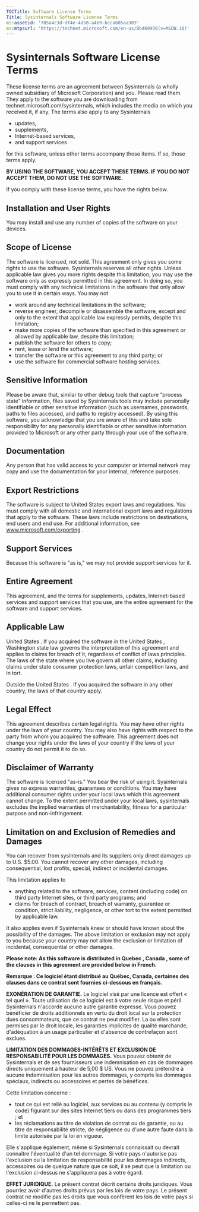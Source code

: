 ```yaml
---
TOCTitle: Software License Terms
Title: Sysinternals Software License Terms
ms:assetid: '785a4c3d-df4e-4d58-a4b9-bcca685aa303'
ms:mtpsurl: 'https://technet.microsoft.com/en-us/Bb469936(v=MSDN.10)'
---
```


# Sysinternals Software License Terms
  

These license terms are an agreement between Sysinternals (a wholly
owned subsidiary of Microsoft Corporation) and you. Please read them.
They apply to the software you are downloading from
technet.microsoft.com/sysinternals, which includes the media on which
you received it, if any. The terms also apply to any Sysinternals

-   updates,
-   supplements,
-   Internet-based services,
-   and support services

for this software, unless other terms accompany those items. If so,
those terms apply.

**BY USING THE SOFTWARE, YOU ACCEPT THESE TERMS. IF YOU DO NOT ACCEPT
THEM, DO NOT USE THE SOFTWARE.**

If you comply with these license terms, you have the rights below.

## Installation and User Rights

You may install and use any number of copies of the software on your
devices.

## Scope of License

The software is licensed, not sold. This agreement only gives you some
rights to use the software. Sysinternals reserves all other rights.
Unless applicable law gives you more rights despite this limitation, you
may use the software only as expressly permitted in this agreement. In
doing so, you must comply with any technical limitations in the software
that only allow you to use it in certain ways. You may not

-   work around any technical limitations in the software;
-   reverse engineer, decompile or disassemble the software, except and
    only to the extent that applicable law expressly permits, despite
    this limitation;
-   make more copies of the software than specified in this agreement or
    allowed by applicable law, despite this limitation;
-   publish the software for others to copy;
-   rent, lease or lend the software;
-   transfer the software or this agreement to any third party; or
-   use the software for commercial software hosting services.

## Sensitive Information

Please be aware that, similar to other debug tools that capture “process
state” information, files saved by Sysinternals tools may include
personally identifiable or other sensitive information (such as
usernames, passwords, paths to files accessed, and paths to registry
accessed). By using this software, you acknowledge that you are aware of
this and take sole responsibility for any personally identifiable or
other sensitive information provided to Microsoft or any other party
through your use of the software.

## Documentation

Any person that has valid access to your computer or internal network
may copy and use the documentation for your internal, reference
purposes.

## Export Restrictions

The software is subject to United States export laws and regulations.
You must comply with all domestic and international export laws and
regulations that apply to the software. These laws include restrictions
on destinations, end users and end use. For additional information, see
www.microsoft.com/exporting .



## Support Services

Because this software is "as is," we may not provide support services
for it.

## Entire Agreement

This agreement, and the terms for supplements, updates, Internet-based
services and support services that you use, are the entire agreement for
the software and support services.

## Applicable Law

United States . If you acquired the software in the United States ,
Washington state law governs the interpretation of this agreement and
applies to claims for breach of it, regardless of conflict of laws
principles. The laws of the state where you live govern all other
claims, including claims under state consumer protection laws, unfair
competition laws, and in tort.

Outside the United States . If you acquired the software in any other
country, the laws of that country apply.

## Legal Effect

This agreement describes certain legal rights. You may have other rights
under the laws of your country. You may also have rights with respect to
the party from whom you acquired the software. This agreement does not
change your rights under the laws of your country if the laws of your
country do not permit it to do so.

## Disclaimer of Warranty

The software is licensed "as-is." You bear the risk of using it.
Sysinternals gives no express warranties, guarantees or conditions. You
may have additional consumer rights under your local laws which this
agreement cannot change. To the extent permitted under your local laws,
sysinternals excludes the implied warranties of merchantability, fitness
for a particular purpose and non-infringement.

## Limitation on and Exclusion of Remedies and Damages

You can recover from sysinternals and its suppliers only direct damages
up to U.S. \$5.00. You cannot recover any other damages, including
consequential, lost profits, special, indirect or incidental damages.

This limitation applies to

-   anything related to the software, services, content (including code)
    on third party Internet sites, or third party programs; and
-   claims for breach of contract, breach of warranty, guarantee or
    condition, strict liability, negligence, or other tort to the extent
    permitted by applicable law.

It also applies even if Sysinternals knew or should have known about the
possibility of the damages. The above limitation or exclusion may not
apply to you because your country may not allow the exclusion or
limitation of incidental, consequential or other damages.

**Please note: As this software is distributed in Quebec , Canada , some
of the clauses in this agreement are provided below in French.**

**Remarque : Ce logiciel étant distribué au Québec, Canada, certaines
des clauses dans ce contrat sont fournies ci-dessous en français.**

**EXONÉRATION DE GARANTIE.** Le logiciel visé par une licence est offert
« tel quel ». Toute utilisation de ce logiciel est à votre seule risque
et péril. Sysinternals n'accorde aucune autre garantie expresse. Vous
pouvez bénéficier de droits additionnels en vertu du droit local sur la
protection dues consommateurs, que ce contrat ne peut modifier. La ou
elles sont permises par le droit locale, les garanties implicites de
qualité marchande, d'adéquation à un usage particulier et d'absence de
contrefaçon sont exclues.

**LIMITATION DES DOMMAGES-INTÉRÊTS ET EXCLUSION DE RESPONSABILITÉ POUR
LES DOMMAGES.** Vous pouvez obtenir de Sysinternals et de ses
fournisseurs une indemnisation en cas de dommages directs uniquement à
hauteur de 5,00 \$ US. Vous ne pouvez prétendre à aucune indemnisation
pour les autres dommages, y compris les dommages spéciaux, indirects ou
accessoires et pertes de bénéfices.

Cette limitation concerne :

-   tout ce qui est relié au logiciel, aux services ou au contenu (y
    compris le code) figurant sur des sites Internet tiers ou dans des
    programmes tiers ; et
-   les réclamations au titre de violation de contrat ou de garantie, ou
    au titre de responsabilité stricte, de négligence ou d'une autre
    faute dans la limite autorisée par la loi en vigueur.

Elle s'applique également, même si Sysinternals connaissait ou devrait
connaître l'éventualité d'un tel dommage. Si votre pays n'autorise pas
l'exclusion ou la limitation de responsabilité pour les dommages
indirects, accessoires ou de quelque nature que ce soit, il se peut que
la limitation ou l'exclusion ci-dessus ne s'appliquera pas à votre
égard.

**EFFET JURIDIQUE.** Le présent contrat décrit certains droits
juridiques. Vous pourriez avoir d'autres droits prévus par les lois de
votre pays. Le présent contrat ne modifie pas les droits que vous
confèrent les lois de votre pays si celles-ci ne le permettent pas.